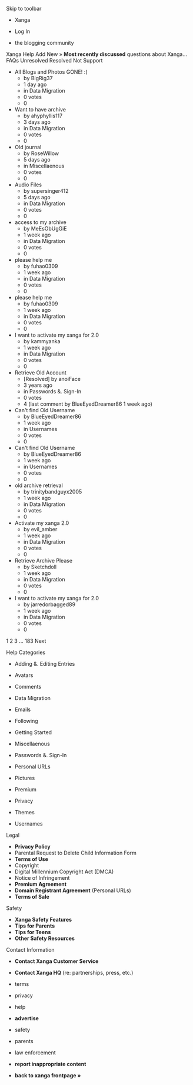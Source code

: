 Skip to toolbar

*   Xanga

*   Log In

*   the blogging community

Xanga Help Add New » **Most recently discussed** questions about Xanga… FAQs Unresolved Resolved Not Support

*   All Blogs and Photos GONE! :(
    *   by BigRig37
    *   1 day ago
    *   in Data Migration
    *   0 votes
    *   0
*   Want to have archive
    *   by ahyphyllis117
    *   3 days ago
    *   in Data Migration
    *   0 votes
    *   0
*   Old journal
    *   by RoseWillow
    *   5 days ago
    *   in Miscellaenous
    *   0 votes
    *   0
*   Audio Files
    *   by supersinger412
    *   5 days ago
    *   in Data Migration
    *   0 votes
    *   0
*   access to my archive
    *   by MeEsObUgGiE
    *   1 week ago
    *   in Data Migration
    *   0 votes
    *   0
*   please help me
    *   by fuhao0309
    *   1 week ago
    *   in Data Migration
    *   0 votes
    *   0
*   please help me
    *   by fuhao0309
    *   1 week ago
    *   in Data Migration
    *   0 votes
    *   0
*   I want to activate my xanga for 2.0
    *   by kammyanka
    *   1 week ago
    *   in Data Migration
    *   0 votes
    *   0
*   Retrieve Old Account
    *   \[Resolved\] by anoiFace
    *   3 years ago
    *   in Passwords &. Sign-In
    *   0 votes
    *   4 (last comment by BlueEyedDreamer86 1 week ago)
*   Can't find Old Username
    *   by BlueEyedDreamer86
    *   1 week ago
    *   in Usernames
    *   0 votes
    *   0
*   Can't find Old Username
    *   by BlueEyedDreamer86
    *   1 week ago
    *   in Usernames
    *   0 votes
    *   0
*   old archive retrieval
    *   by trinitybandguyx2005
    *   1 week ago
    *   in Data Migration
    *   0 votes
    *   0
*   Activate my xanga 2.0
    *   by evil\_amber
    *   1 week ago
    *   in Data Migration
    *   0 votes
    *   0
*   Retrieve Archive Please
    *   by Sketchdoll
    *   1 week ago
    *   in Data Migration
    *   0 votes
    *   0
*   I want to activate my xanga for 2.0
    *   by jarredorbagged89
    *   1 week ago
    *   in Data Migration
    *   0 votes
    *   0

1 2 3 ... 183 Next

Help Categories

*   Adding &. Editing Entries
*   Avatars
*   Comments
*   Data Migration
*   Emails
*   Following
*   Getting Started
*   Miscellaenous

*   Passwords &. Sign-In
*   Personal URLs
*   Pictures
*   Premium
*   Privacy
*   Themes
*   Usernames

Legal

*   **Privacy Policy**
*   Parental Request to Delete Child Information Form
*   **Terms of Use**
*   Copyright
*   Digital Millennium Copyright Act (DMCA)
*   Notice of Infringement
*   **Premium Agreement**
*   **Domain Registrant Agreement** (Personal URLs)
*   **Terms of Sale**

Safety

*   **Xanga Safety Features**
*   **Tips for Parents**
*   **Tips for Teens**
*   **Other Safety Resources**

Contact Information

*   **Contact Xanga Customer Service**
*   **Contact Xanga HQ** (re: partnerships, press, etc.)

*   terms
*   privacy
*   help
*   **advertise**

*   safety
*   parents
*   law enforcement
*   **report inappropriate content**

*   **back to xanga frontpage »**